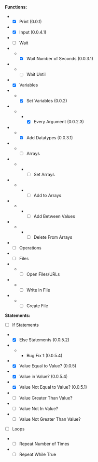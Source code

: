 <b>Functions:</b>
- - [X] Print (0.0.1)
- - [X] Input (0.0.4.1)
- - [ ] Wait
- - - [X] Wait Number of Seconds (0.0.3.1)
- - - [ ] Wait Until
- - [X] Variables
- - - [X] Set Variables (0.0.2)
- - - - [X] Every Argument (0.0.2.3)
- - - [X] Add Datatypes (0.0.3.1)
- - - [ ] Arrays
- - - - [ ] Set Arrays
- - - - [ ] Add to Arrays
- - - - [ ] Add Between Values
- - - - [ ] Delete From Arrays
- - [ ] Operations
- - [ ] Files
- - - [ ] Open Files/URLs
- - - [ ] Write In File
- - - [ ] Create File

<b>Statements:</b>
- [ ] If Statements
- - [X] Else Statements (0.0.5.2)
- - - Bug Fix 1 (0.0.5.4)
- - [X] Value Equal to Value? (0.0.5)
- - [X] Value in Value? (0.0.5.4)
- - [X] Value Not Equal to Value? (0.0.5.1)
- - [ ] Value Greater Than Value?
- - [ ] Value Not In Value?
- - [ ] Value Not Greater Than Value?
- [ ] Loops
- - [ ] Repeat Number of Times
- - [ ] Repeat While True
